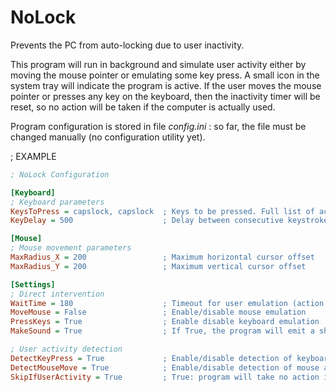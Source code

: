 # NoLock
 Prevents the PC from auto-locking due to user inactivity.

This program will run in background and simulate user activity either by moving the mouse pointer or emulating some key press.
A small icon in the system tray will indicate the program is active.
If the user moves the mouse pointer or presses any key on the keyboard, then the inactivity timer will be reset, so no action will
be taken if the computer is actually used.

Program configuration is stored in file _config.ini_ : so far, the file must be changed manually (no configuration utility yet).

; EXAMPLE

```ini
; NoLock Configuration

[Keyboard]
; Keyboard parameters
KeysToPress = capslock, capslock  ; Keys to be pressed. Full list of accepted key names: https://pyautogui.readthedocs.io/en/latest/keyboard.html#keyboard-keys
KeyDelay = 500                    ; Delay between consecutive keystrokes (if more than one key is being pressed)

[Mouse]
; Mouse movement parameters
MaxRadius_X = 200                 ; Maximum horizontal cursor offset
MaxRadius_Y = 200                 ; Maximum vertical cursor offset

[Settings]
; Direct intervention
WaitTime = 180                    ; Timeout for user emulation (action will take place on expiry)
MoveMouse = False                 ; Enable/disable mouse emulation
PressKeys = True                  ; Enable disable keyboard emulation
MakeSound = True                  ; If True, the program will emit a short beep when inactivity timeout is reached

; User activity detection
DetectKeyPress = True             ; Enable/disable detection of keyboard activity (from user)
DetectMouseMove = True            ; Enable/disable detection of mouse activity (from user)
SkipIfUserActivity = True         ; True: program will take no action if the user presses a key and/or moves the mouse. False: Activity emulation will take place anyway.
```

